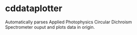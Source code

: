 # cddataplotter
Automatically parses Applied Photophysics Circular Dichroism Spectrometer ouput and plots data in origin.

